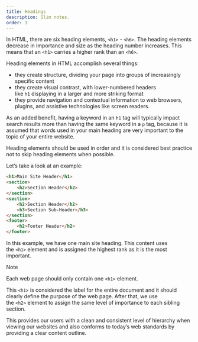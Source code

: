 ```yaml
---
title: Headings
description: Slim notes.
order: 1
---
```


In HTML, there are six heading elements, `<h1>` - `<h6>`. The heading elements decrease in importance and size as the heading number increases. This means that an `<h1>` carries a higher rank than an `<h6>`.

Heading elements in HTML accomplish several things:

- they create structure, dividing your page into groups of increasingly specific content
- they create visual contrast, with lower-numbered headers like `h1` displaying in a larger and more striking format
- they provide navigation and contextual information to web browsers, plugins, and assistive technologies like screen readers.

As an added benefit, having a keyword in an `h1` tag will typically impact search results more than having the same keyword in a `p` tag, because it is assumed that words used in your main heading are very important to the topic of your entire website.

Heading elements should be used in order and it is considered best practice not to skip heading elements when possible.

Let’s take a look at an example:

```html
<h1>Main Site Header</h1>
<section>  
	<h2>Section Header</h2>
</section>
<section>  
	<h2>Section Header</h2>
	<h3>Section Sub-Header</h3>
</section>  
<footer>  
	<h2>Footer Header</h2>
</footer>
```

In this example, we have one main site heading. This content uses the `<h1>` element and is assigned the highest rank as it is the most important. 

> [!Note]
Each web page should only contain one `<h1>` element.

This `<h1>` is considered the label for the entire document and it should clearly define the purpose of the web page. After that, we use the `<h2>` element to assign the same level of importance to each sibling section.

This provides our users with a clean and consistent level of hierarchy when viewing our websites and also conforms to today’s web standards by providing a clear content outline.
